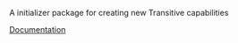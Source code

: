 A initializer package for creating new Transitive capabilities

[Documentation](https://transitiverobotics.com/docs/develop/creating_capabilities)